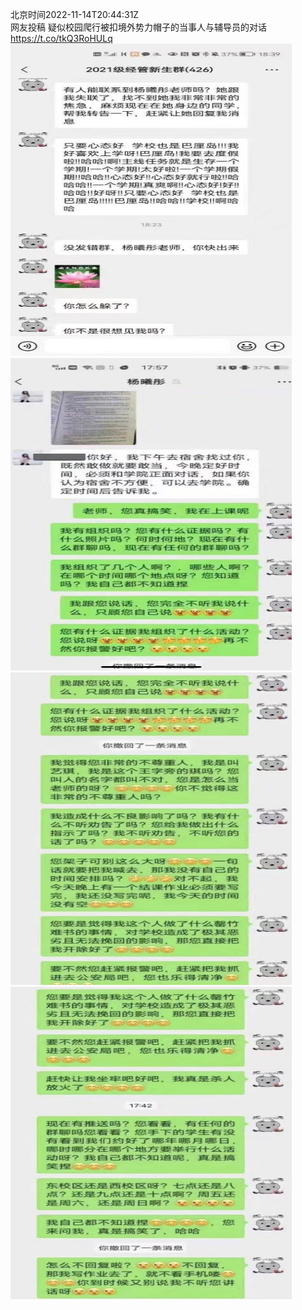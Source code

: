 北京时间2022-11-14T20:44:31Z<br>网友投稿
疑似校园爬行被扣境外势力帽子的当事人与辅导员的对话 https://t.co/tkQ3RoHULq<br><img src='/temp/image/2022/o-Month-11/1592136393446551552_0.jpg' width='450' height='500'><img src='/temp/image/2022/o-Month-11/1592136393446551552_1.jpg' width='450' height='500'><img src='/temp/image/2022/o-Month-11/1592136393446551552_2.jpg' width='450' height='500'><img src='/temp/image/2022/o-Month-11/1592136393446551552_3.jpg' width='450' height='500'><br><br>